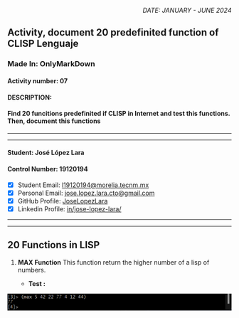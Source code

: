 <p style="text-align: right;"><em>DATE: JANUARY - JUNE 2024</em></p>

## **Activity, document 20 predefinited function of CLISP Lenguaje**

### Made In: OnlyMarkDown

#### Activity number: 07

#### **DESCRIPTION:**

#### Find 20 funcitions predefinited if CLISP in Internet and test this functions. Then, document this functions

________________________________________________________
________________________________________________________

#### Student: José López Lara

#### Control Number: 19120194

* [x] Student Email: <l19120194@morelia.tecnm.mx>
* [x] Personal Email: <jose.lopez.lara.cto@gmail.com>
* [x] GitHub Profile: [JoseLopezLara](https://github.com/JoseLopezLara)
* [x] Linkedin Profile: [in/jose-lopez-lara/](https://www.linkedin.com/in/jose-lopez-lara/)

________________________________________________________
________________________________________________________

## **20 Functions in LISP**

1. **MAX Function**
This function return the higher number of a lisp of numbers.

    * **Test :**

![image](testMAX.png)
